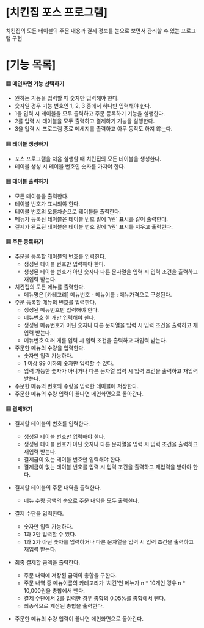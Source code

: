 # [치킨집 포스 프로그램]

치킨집의 모든 테이블의 주문 내용과 결제 정보를 눈으로 보면서 관리할 수 있는 프로그램 구현



# [기능 목록]

#### ▦ 메인화면 기능 선택하기

- 원하는 기능을 입력할 때 숫자만 입력해야 한다.
- 숫자일 경우 기능 번호인 1, 2, 3 중에서 하나만 입력해야 한다.
- 1을 입력 시 테이블을 모두 출력하고 주문 등록하기 기능을 실행한다.
- 2를 입력 시 테이블을 모두 출력하고 결제하기 기능을 실행한다.
- 3을 입력 시 프로그램 종료 메세지를 출력하고 아무 동작도 하지 않는다.

#### ▦ 테이블 생성하기

- 포스 프로그램을 처음 실행할 때 치킨집의 모든 테이블을 생성한다.
- 테이블 생성 시 테이블 번호인 숫자를 가져야 한다.

#### ▦ 테이블 출력하기

- 모든 테이블을 출력한다.
- 테이블 번호가 표시되야 한다.
- 테이블 번호의 오름차순으로 테이블을 출력한다.
- 메뉴가 등록된 테이블은 테이블 번호 밑에 '\원' 표시를 같이 출력한다.
- 결제가 완료된 테이블은 테이블 번호 밑에 '\원' 표시를 지우고 출력한다.

#### ▦ 주문 등록하기

- 주문을 등록할 테이블의 번호를 입력한다.
  - 생성된 테이블 번호만 입력해야 한다.
  - 생성된 테이블 번호가 아닌 숫자나 다른 문자열을 입력 시 입력 조건을 출력하고 재입력 받는다.
- 치킨집의 모든 메뉴를 출력한다.
  - 메뉴명은 [카테고리] 메뉴번호 - 메뉴이름 : 메뉴가격으로 구성된다.
- 주문 등록할 메뉴의 번호를 입력한다.
  - 생성된 메뉴번호만 입력해야 한다.
  - 메뉴번호 한 개만 입력해야 한다.
  - 생성된 메뉴번호가 아닌 숫자나 다른 문자열을 입력 시 입력 조건을 출력하고 재입력 받는다.
  - 메뉴번호 여러 개를 입력 시 입력 조건을 출력하고 재입력 받는다.
- 주문한 메뉴의 수량을 입력한다.
  - 숫자만 입력 가능하다.
  - 1 이상 99 이하의 숫자만 입력할 수 있다.
  - 입력 가능한 숫자가 아니거나 다른 문자열 입력 시 입력 조건을 출력하고 재입력 받는다.
- 주문한 메뉴의 번호와 수량을 입력한 테이블에 저장한다.
- 주문한 메뉴의 수량 입력이 끝나면 메인화면으로 돌아간다.

#### ▦ 결제하기

- 결제할 테이블의 번호를 입력한다.
  - 생성된 테이블 번호만 입력해야 한다.
  - 생성된 테이블 번호가 아닌 숫자나 다른 문자열을 입력 시 입력 조건을 출력하고 재입력 받는다.
  - 결제금이 있는 테이블 번호만 입력해야 한다.
  - 결제금이 없는 테이블 번호를 입력 시 입력 조건을 출력하고 재입력을 받아야 한다.
- 결제할 테이블의 주문 내역을 출력한다.
  - 메뉴 수량 금액의 순으로 주문 내역을 모두 출력한다.
- 결제 수단을 입력한다.
  - 숫자만 입력 가능하다.
  - 1과 2만 입력할 수 있다.
  - 1과 2가 아닌 숫자를 입력하거나 다른 문자열을 입력 시 입력 조건을 출력하고 재입력 받는다.
- 최종 결제할 금액을 출력한다.
  - 주문 내역에 저장된 금액의 총합을 구한다.
  - 주문 내역 중 메뉴이름의 카테고리가 '치킨'인 메뉴가 n * 10개인 경우 n * 10,000원을 총합에서 뺀다. 
  - 결제 수단에서 2를 입력한 경우 총합의 0.05%를 총합에서 뺀다.
  - 최종적으로 계산된 총합을 출력한다.

- 주문한 메뉴의 수량 입력이 끝나면 메인화면으로 돌아간다.